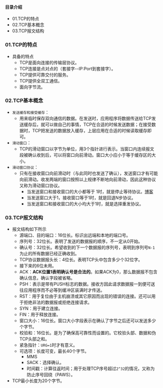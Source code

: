 #### 目录介绍
- 01.TCP的特点
- 02.TCP基本概念
- 03.TCP报文结构



### 01.TCP的特点
- 具备的特点
    - TCP是面向连接的传输层协议。
    - TCP连接是点对点的（套接字--IP:Port到套接字）。
    - TCP提供可靠交付的服务。
    - TCP提供全双工通信。
    - 面向字节流。



### 02.TCP基本概念
- `发送缓存和接受缓存`：
    - 用来临时保存双向通信的数据。在发送时，应用程序将数据传送给TCP发送缓存后，就可以做自己的事情，TCP在合适的时候发送数据；在接受数据时，TCP把发送的数据放入缓存，上层应用在合适的时候读取缓存即可。
- `滑动窗口`：
    - TCP的滑动窗口以字节为单位，用3个指针进行表示。当窗口内连续报文段被确认收到后，可以将窗口向前滑动。窗口大小应小于等于缓存区的大小。
- `滑动窗口协议`：
    - 只有在接收窗口向前滑动时（与此同时也发送了确认），发送窗口才有可能向前滑动。收发两端的窗口按照以上规律不断地向前滑动，因此这种协议又称为滑动窗口协议。
        - 当发送窗口和接收窗口的大小都等于 1时，就是停止等待协议。[博客](https://github.com/yangchong211/YCBlogs)
        - 当发送窗口大于1，接收窗口等于1时，就是回退N步协议。
        - 当发送窗口和接收窗口的大小均大于1时，就是选择重发协议。



### 03.TCP报文结构
- 报文结构如下所示
    - 源端口、目的端口：16位长。标识出远端和本地的端口号。
    - 序列号：32位长。表明了发送的数据报的顺序，不一定从0开始。
    - 确认号：32位长。希望收到的下一个数据报的序列号，表明到序列号`N-1`为止的所有数据已经正确收到。
    - TCP协议数据报头长：4位长。表明TCP头中包含多少个32位字。
    - 接下来的6位未用。
    - ACK：**ACK位置1表明确认号是合法的**。如果ACK为0，那么数据报不包含确认信息，确认字段被省略。
    - PSH：表示是带有PUSH标志的数据。接收方因此请求数据报一到便可送往应用程序而不必等到缓冲区装满时才传送。
    - RST：用于复位由于主机崩溃或其它原因而出现的错误的连接。还可以用于拒绝非法的数据报或拒绝连接请求。
    - SYN：用于建立连接。
    - FIN：用于释放连接。
    - 窗口大小：16位长。窗口大小字段表示在确认了字节之后还可以发送多少个字节。
    - 校验和：16位长。是为了确保高可靠性而设置的。它校验头部、数据和伪TCP头部之和。
    - 紧急指针：`URG=1`时才有意义。
    - 可选项：长度可变，最长40个字节。
        - MMS
        - SACK：选择确认。
        - 时间戳：计算往返时间；用于处理TCP序号超过`2^32`的情况，又称为防止序号回绕（PAWS）。
- TCP最小长度为20个字节。










